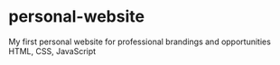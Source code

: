 # personal-website
My first personal website for professional brandings and opportunities
HTML, CSS, JavaScript
